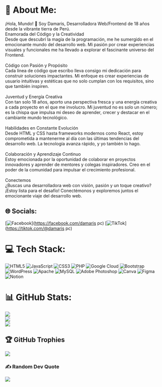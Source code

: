 # 💫 About Me:
¡Hola, Mundo! 👋 Soy Damaris, Desarrolladora Web/Frontend de 18 años desde la vibrante tierra de Perú.<br>Enamorada del Código y la Creatividad<br>Desde que descubrí la magia de la programación, me he sumergido en el emocionante mundo del desarrollo web. Mi pasión por crear experiencias visuales y funcionales me ha llevado a explorar el fascinante universo del Frontend.<br><br>Código con Pasión y Propósito<br>Cada línea de código que escribo lleva consigo mi dedicación para construir soluciones impactantes. Mi enfoque es crear experiencias de usuario intuitivas y estéticas que no solo cumplan con los requisitos, sino que también inspiren.<br><br>Juventud y Energía Creativa<br>Con tan solo 18 años, aporto una perspectiva fresca y una energía creativa a cada proyecto en el que me involucro. Mi juventud no es solo un número; es la chispa que impulsa mi deseo de aprender, crecer y destacar en el cambiante mundo tecnológico.<br><br>Habilidades en Constante Evolución<br>Desde HTML y CSS hasta frameworks modernos como React, estoy comprometida a mantenerme al día con las últimas tendencias del desarrollo web. La tecnología avanza rápido, y yo también lo hago.<br><br>Colaboración y Aprendizaje Continuo<br>Estoy emocionada por la oportunidad de colaborar en proyectos innovadores y aprender de mentores y colegas inspiradores. Creo en el poder de la comunidad para impulsar el crecimiento profesional.<br><br>Conectemos<br>¿Buscas una desarrolladora web con visión, pasión y un toque creativo? ¡Estoy lista para el desafío! Conectémonos y exploremos juntos el emocionante viaje del desarrollo web.


## 🌐 Socials:
[![Facebook](https://img.shields.io/badge/Facebook-%231877F2.svg?logo=Facebook&logoColor=white)](https://facebook.com/damaris pc) [![TikTok](https://img.shields.io/badge/TikTok-%23000000.svg?logo=TikTok&logoColor=white)](https://tiktok.com/@damaris pc) 

# 💻 Tech Stack:
![HTML5](https://img.shields.io/badge/html5-%23E34F26.svg?style=for-the-badge&logo=html5&logoColor=white) ![JavaScript](https://img.shields.io/badge/javascript-%23323330.svg?style=for-the-badge&logo=javascript&logoColor=%23F7DF1E) ![CSS3](https://img.shields.io/badge/css3-%231572B6.svg?style=for-the-badge&logo=css3&logoColor=white) ![PHP](https://img.shields.io/badge/php-%23777BB4.svg?style=for-the-badge&logo=php&logoColor=white) ![Google Cloud](https://img.shields.io/badge/GoogleCloud-%234285F4.svg?style=for-the-badge&logo=google-cloud&logoColor=white) ![Bootstrap](https://img.shields.io/badge/bootstrap-%238511FA.svg?style=for-the-badge&logo=bootstrap&logoColor=white) ![WordPress](https://img.shields.io/badge/WordPress-%23117AC9.svg?style=for-the-badge&logo=WordPress&logoColor=white) ![Apache](https://img.shields.io/badge/apache-%23D42029.svg?style=for-the-badge&logo=apache&logoColor=white) ![MySQL](https://img.shields.io/badge/mysql-%2300000f.svg?style=for-the-badge&logo=mysql&logoColor=white) ![Adobe Photoshop](https://img.shields.io/badge/adobe%20photoshop-%2331A8FF.svg?style=for-the-badge&logo=adobe%20photoshop&logoColor=white) ![Canva](https://img.shields.io/badge/Canva-%2300C4CC.svg?style=for-the-badge&logo=Canva&logoColor=white) ![Figma](https://img.shields.io/badge/figma-%23F24E1E.svg?style=for-the-badge&logo=figma&logoColor=white) ![Notion](https://img.shields.io/badge/Notion-%23000000.svg?style=for-the-badge&logo=notion&logoColor=white)
# 📊 GitHub Stats:
![](https://github-readme-stats.vercel.app/api?username=damiPC&theme=tokyonight&hide_border=false&include_all_commits=false&count_private=false)<br/>
![](https://github-readme-streak-stats.herokuapp.com/?user=damiPC&theme=tokyonight&hide_border=false)<br/>
![](https://github-readme-stats.vercel.app/api/top-langs/?username=damiPC&theme=tokyonight&hide_border=false&include_all_commits=false&count_private=false&layout=compact)

## 🏆 GitHub Trophies
![](https://github-profile-trophy.vercel.app/?username=damiPC&theme=radical&no-frame=false&no-bg=true&margin-w=4)

### ✍️ Random Dev Quote
![](https://quotes-github-readme.vercel.app/api?type=horizontal&theme=radical)


